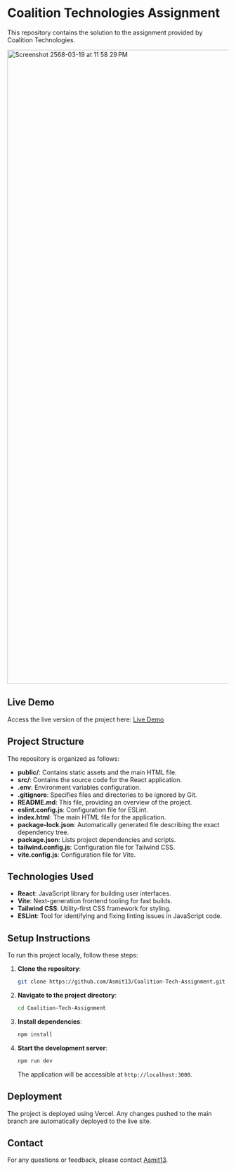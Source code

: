 # Coalition Technologies Assignment

This repository contains the solution to the assignment provided by Coalition Technologies.

<img width="1440" alt="Screenshot 2568-03-19 at 11 58 29 PM" src="https://github.com/user-attachments/assets/1fa8ee87-b335-4e8f-a212-2d48dd1563d0" />


## Live Demo

Access the live version of the project here: [Live Demo](https://coalition-tech-assignment.vercel.app/)

## Project Structure

The repository is organized as follows:

- **public/**: Contains static assets and the main HTML file.
- **src/**: Contains the source code for the React application.
- **.env**: Environment variables configuration.
- **.gitignore**: Specifies files and directories to be ignored by Git.
- **README.md**: This file, providing an overview of the project.
- **eslint.config.js**: Configuration file for ESLint.
- **index.html**: The main HTML file for the application.
- **package-lock.json**: Automatically generated file describing the exact dependency tree.
- **package.json**: Lists project dependencies and scripts.
- **tailwind.config.js**: Configuration file for Tailwind CSS.
- **vite.config.js**: Configuration file for Vite.

## Technologies Used

- **React**: JavaScript library for building user interfaces.
- **Vite**: Next-generation frontend tooling for fast builds.
- **Tailwind CSS**: Utility-first CSS framework for styling.
- **ESLint**: Tool for identifying and fixing linting issues in JavaScript code.

## Setup Instructions

To run this project locally, follow these steps:

1. **Clone the repository**:

   ```bash
   git clone https://github.com/Asmit13/Coalition-Tech-Assignment.git
   ```

2. **Navigate to the project directory**:

   ```bash
   cd Coalition-Tech-Assignment
   ```

3. **Install dependencies**:

   ```bash
   npm install
   ```

4. **Start the development server**:

   ```bash
   npm run dev
   ```

   The application will be accessible at `http://localhost:3000`.

## Deployment

The project is deployed using Vercel. Any changes pushed to the main branch are automatically deployed to the live site.

## Contact

For any questions or feedback, please contact [Asmit13](https://github.com/Asmit13). 
